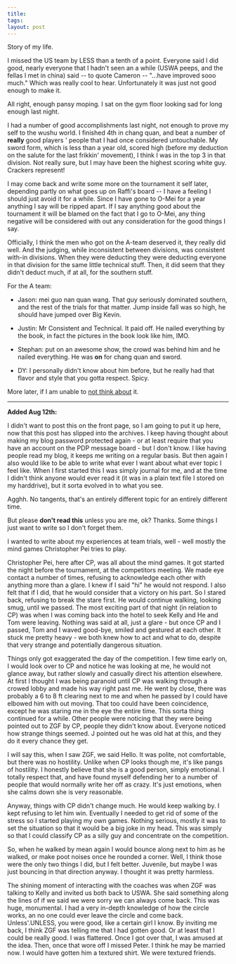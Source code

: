 ```yaml
---
title: 
tags: 
layout: post
---
```

Story of my life.



I missed the US team by LESS than a tenth of a point. Everyone said I did good, nearly everyone that I hadn't seen an a while (USWA peeps, and the fellas I met in china) said -- to quote Cameron -- "...have improved sooo much." Which was really cool to hear.  Unfortunately it was just not good enough to make it.  



All right, enough pansy moping.  I sat on the gym floor looking sad for long enough last night.



I had a number of good accomplishments last night, not enough to prove my self to the wushu world.  I finished 4th in chang quan, and beat a number of **really** good players ' people that I had once considered untouchable.  My sword form, which is less than a year old, scored high (before my deduction on the salute for the last frikkin' movement), I think I was in the top 3 in that division. Not really sure, but I may have been the highest scoring white guy.  Crackers represent!



I may come back and write some more on the tournament it self later, depending partly on what goes up on Raffi's board -- I have a feeling I should just avoid it for a while.  Since I have gone to O-Mei for a year anything I say will be ripped apart.  If I say anything good about the tournament it will be blamed on the fact that I go to O-Mei, any thing negative will be considered with out any consideration for the good things I say. 



Officially, I think the men who got on the A-team deserved it, they really did well.  And the judging, while inconsistent between divisions, was consistent with-in divisions.  When they were deducting they were deducting everyone in that division for the same little technical stuff. Then, it did seem that they didn't deduct much, if at all, for the southern stuff.  



For the A team:





 * Jason: mei guo nan quan wang.  That guy seriously dominated southern, and the rest of the trials for that matter.  Jump inside fall was so high, he should have jumped over Big Kevin.


 * Justin: Mr Consistent and Technical. It paid off.  He nailed everything by the book, in fact the pictures in the book look like him, IMO.


 * Stephan: put on an awesome show, the crowd was behind him and he nailed everything.  He was **on** for chang quan and sword.


 * DY: I personally didn't know about him before, but he really had that flavor and style that you gotta respect.  Spicy.



More later, if I am unable to <a href='http://www.globulos.com'>not think about</a> it. 



<hr>



**Added Aug 12th:**



I didn't want to post this on the front page, so I am going to put it up here, now that this post has slipped into the archives.  I keep having thought about making my blog password protected again - or at least require that you have an account on the PDP message board - but I don't know.  I like having people read my blog, it keeps me writing on a regular basis.  But then again I also would like to be able to write what ever I want about what ever topic I feel like.  When I first started this I was simply journal for me, and at the time I didn't think anyone would ever read it (it was in a  plain text file I stored on my harddrive), but it sorta evolved in to what you see.  



Agghh.  No tangents, that's an entirely different topic for an entirely different time. 



But please **don't read this** unless you are me, ok?  Thanks. Some things I just want to write so I don't forget them.  



I wanted to write about my experiences at team trials, well - well mostly the mind games Christopher Pei tries to play. 



Christopher Pei, here after CP, was all about the mind games.  It got started the night before the tournament, at the competitors meeting.  We made eye contact a number of times, refusing to acknowledge each other with anything more than a glare. I knew if I said "hi" he would not respond.  I also felt that if I did, that he would consider that a victory on his part.  So I stared back, refusing to break the stare first.  He would continue walking, looking smug, until we passed.  The most exciting part of that night (in relation to CP) was when I was coming back into the hotel to seek Kelly and He and Tom were leaving.  Nothing was said at all, just a glare - but once CP and I passed, Tom and I waved good-bye, smiled and gestured at each other.  It stuck me pretty heavy - we both knew how to act and what to do, despite that very strange and potentially dangerous situation.



Things only got exaggerated the day of the competition.  I few time early on, I would look over to CP and notice he was looking at me, he would not glance away, but rather slowly and casually direct his attention elsewhere.  At first I thought I was being paranoid until CP was walking through a crowed lobby and made his way right past me.  He went by close, there was probably a 6 to 8 ft clearing next to me and when he passed by I could have elbowed him with out moving. That too could have been coincidence, except he was staring me in the eye the entire time.   This sorta thing continued for a while.  Other people were noticing that they were being pointed out to ZGF by CP, people they didn't know about.  Everyone noticed how strange things seemed.  J pointed out he was old hat at this, and they do it every chance they get.  



I will say this, when I saw ZGF, we said Hello.  It was polite, not comfortable, but there was no hostility.  Unlike when CP looks though me, it's like pangs of hostility. I honestly believe that she is a good person, simply emotional.  I totally respect that, and have found myself defending her to a number of people that would normally write her off as crazy.  It's just emotions, when she calms down she is very reasonable. 



Anyway, things with CP didn't change much.  He would keep walking by.  I kept refusing to let him win.  Eventually I needed to get rid of some of the stress so I started playing my own games.  Nothing serious, mostly it was to set the situation so that it would be a big joke in my head.  This was simply so that I could classify CP as a silly guy and concentrate on the competition. 



So, when he walked by mean again I would bounce along next to him as he walked, or make poot noises once he rounded a corner.  Well, I think those were the only two things I did, but I felt better.  Juvenile, but maybe I was just bouncing in that direction anyway.  I thought it was pretty harmless.  



The shining moment of interacting with the coaches was when ZGF was talking to Kelly and invited us both back to USWA.  She said something along the lines of if we said we were sorry we can always come back.  This was huge, monumental.  I had a very in-depth knowledge of how the circle works, an no one could ever leave the circle and come back.  Unless'.UNLESS, you were good, like a certain girl I know.  By inviting me back, I think ZGF was telling me that I had gotten good.  Or at least that I could be really good.  I was flattered.  Once I got over that, I was amused at the idea.  Then, once that wore off I missed Peter.  I think he may be married now. I would have gotten him a textured shirt.  We were textured friends.
